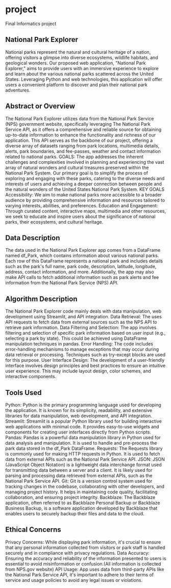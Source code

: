 # project
 Final Informatics project

 ## National Park Explorer
 National parks represent the natural and cultural heritage of a nation, offering visitors a glimpse into diverse ecosystems, wildlife habitats, and geological wonders. Our proposed web application, "National Park Explorer," aims to provide users with an immersive experience to explore and learn about the various national parks scattered across the United States. Leveraging Python and web technologies, this application will offer users a convenient platform to discover and plan their national park adventures.

 ## Abstract or Overview
 The National Park Explorer  utilizes data from the National Park Service (NPS) government website, specifically leveraging The National Park Service API, as it offers a comprehensive and reliable source for obtaining up-to-date information to enhance the functionality and richness of our application. 
 This API serves as the backbone of our project, offering a diverse array of datasets ranging from
 park locations, multimedia details, alerts, park boundaries, and fee-passes, weather and contact information related to national parks.
 GOALS:
 The app addresses the inherent challenges and complexities involved in planning and experiencing the vast array of natural wonders and cultural treasures preserved within the National Park System. Our primary goal is to simplify the process of exploring and engaging with these parks, catering to the diverse needs and interests of users and achieving a deeper connection between people and the natural wonders of the United States National Park System.
 KEY GOALS
 Accessibility: We aim to make national parks more accessible to a broader audience by providing comprehensive information and resources tailored to varying interests, abilities, and preferences.
 Education and Engagement: Through curated content, interactive maps, multimedia and other resources, we seek to educate and inspire users about the significance of national parks, their ecosystems, and cultural heritage.

 ## Data Description
 The data used in the National Park Explorer app comes from a DataFrame named df_Park, which contains information about various national parks. Each row of this DataFrame represents a national park and includes details such as the park's full name, park code, description, latitude, longitude, address, contact information, and more. Additionally, the app may also make API calls to fetch additional information such as park alerts and fee information from the National Park Service (NPS) API.

 ## Algorithm Description
 The National Park Explorer code mainly deals with data manipulation, web development using Streamlit, and API integration.
 Data Retrieval: The uses API requests to fetch data from external sources such as the NPS API to retrieve park information.
 Data Filtering and Selection: The app involves filtering and selection of specific park information based on user input (e.g., selecting a park by state). This could be achieved using DataFrame manipulation techniques in pandas.
 Error Handling: The code includes error-handling mechanisms to manage exceptions that may occur during data retrieval or processing. Techniques such as try-except blocks are used for this purpose.
 User Interface Design: The development of a user-friendly interface involves design principles and best practices to ensure an intuitive user experience. This may include layout design, color schemes, and interactive components.

 ## Tools Used
 Python: Python is the primary programming language used for developing the application. It is known for its simplicity, readability, and extensive libraries for data manipulation, web development, and API integration.
 Streamlit: Streamlit is a popular Python library used for building interactive web applications with minimal code. It provides easy-to-use widgets and components for creating user interfaces directly from Python scripts.
 Pandas: Pandas is a powerful data manipulation library in Python used for data analysis and manipulation. It is used to handle and pre-process the park data stored in the df_Park DataFrame.
 Requests: The Requests library is commonly used for making HTTP requests in Python. It is used to fetch data from external APIs such as the National Park Service API.
 JSON: JSON (JavaScript Object Notation) is a lightweight data interchange format used for transmitting data between a server and a client. It is likely used for parsing and processing data retrieved from external APIs, such as the National Park Service API.
 Git: Git is a version control system used for tracking changes in the codebase, collaborating with other developers, and managing project history. It helps in maintaining code quality, facilitating collaboration, and ensuring project integrity.
 Backblaze: The Backblaze application, often referred to as Backblaze Personal Backup or Backblaze Business Backup, is a software application developed by Backblaze that enables users to securely backup their files and data to the cloud.


 ## Ethical Concerns
 Privacy Concerns: While displaying park information, it's crucial to ensure that any personal information collected from visitors or park staff is handled securely and in compliance with privacy regulations.
 Data Accuracy: Ensuring the accuracy and reliability of the information presented to users is essential to avoid misinformation or confusion.(All information is collected from NPS.gov website)
 API Usage: App uses data from third-party APIs like the National Park Service API, it's important to adhere to their terms of service and usage policies to avoid any legal issues or violations.




